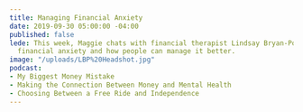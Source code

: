```yaml
---
title: Managing Financial Anxiety
date: 2019-09-30 05:00:00 -04:00
published: false
lede: This week, Maggie chats with financial therapist Lindsay Bryan-Podvin about
  financial anxiety and how people can manage it better.
image: "/uploads/LBP%20Headshot.jpg"
podcast:
- My Biggest Money Mistake
- Making the Connection Between Money and Mental Health
- Choosing Between a Free Ride and Independence
---
```


